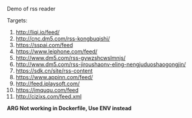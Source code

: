Demo of rss reader  

Targets:  
1. http://liqi.io/feed/
2. http://cnc.dm5.com/rss-kongbuqishi/  
3. https://sspai.com/feed  
4. https://www.leiphone.com/feed/  
5. http://www.dm5.com/rss-gywzshcwslmnjs/  
6. http://www.dm5.com/rss-jiroushaonv-eling-nengjuduoshaogongjin/  
7. https://sdk.cn/site/rss-content  
8. https://www.appinn.com/feed/
9. http://feed.iplaysoft.com/
10. https://imququ.com/feed
11. http://cizixs.com/feed.xml

**ARG Not working in Dockerfile, Use ENV instead**
